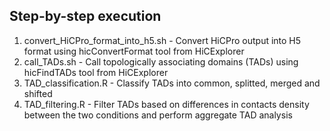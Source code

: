 ## Step-by-step execution

1. convert_HiCPro_format_into_h5.sh - Convert HiCPro output into H5 format using hicConvertFormat tool from HiCExplorer
2. call_TADs.sh - Call topologically associating domains (TADs) using hicFindTADs tool from HiCExplorer
3. TAD_classification.R - Classify TADs into common, splitted, merged and shifted
4. TAD_filtering.R - Filter TADs based on differences in contacts density between the two conditions and perform aggregate TAD analysis

